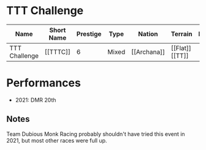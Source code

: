 # TTT Challenge

| Name | Short Name | Prestige | Type | Nation | Terrain | Length |
|-----|------|------|-----|----|-----|-----|
| TTT Challenge | [[TTTC]] | 6 | Mixed | [[Archana]] | [[Flat]][[TT]] |


>

# Performances

* 2021: DMR 20th

## Notes

Team Dubious Monk Racing probably shouldn't have tried this event in 2021, but most other races were full up.
